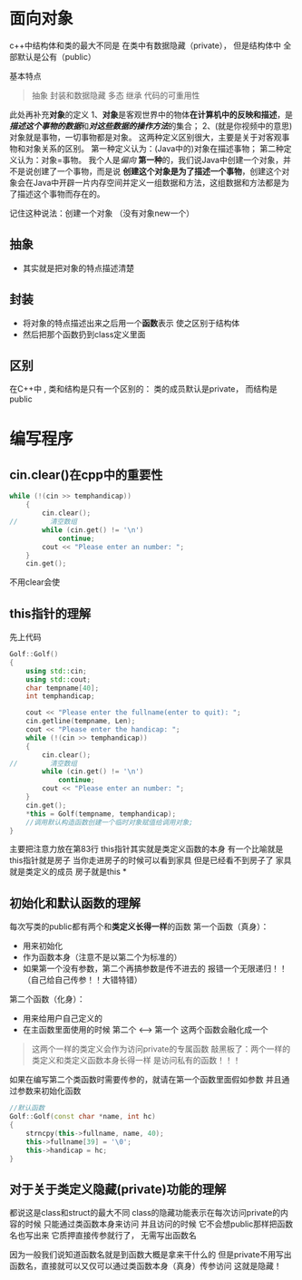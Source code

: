 # 面向对象

c++中结构体和类的最大不同是
在类中有数据隐藏（private），
但是结构体中
全部默认是公有（public）

基本特点

> 抽象
> 封装和数据隐藏
> 多态
> 继承
> 代码的可重用性

此处再补充**对象**的定义
1、**对象**是客观世界中的物体**在计算机中的反映和描述**，是***描述这个事物的数据***和***对这些数据的操作方法***的集合；
2、(就是你视频中的意思)对象就是事物，一切事物都是对象。
这两种定义区别很大，主要是关于对客观事物和对象关系的区别。
第一种定义认为：(Java中的)对象在描述事物；
第二种定义认为：对象=事物。
我个人是*偏向* **第一种**的，我们说Java中创建一个对象，并不是说创建了一个事物，而是说
**创建这个对象是为了描述一个事物**，创建这个对象会在Java中开辟一片内存空间并定义一组数据和方法，这组数据和方法都是为了描述这个事物而存在的。

记住这种说法：创建一个对象
（没有对象new一个）

## 抽象

- 其实就是把对象的特点描述清楚

## 封装

- 将对象的特点描述出来之后用一个**函数**表示
  使之区别于结构体
- 然后把那个函数扔到class定义里面


## 区别
在C++中 ,
类和结构是只有一个区别的：
类的成员默认是private，
而结构是public


# 编写程序
## cin.clear()在cpp中的重要性
```cpp
while (!(cin >> temphandicap))
    {
        cin.clear();
//        清空数组
        while (cin.get() != '\n')
            continue;
        cout << "Please enter an number: ";
    }
    cin.get();
```
不用clear会使

## this指针的理解
先上代码
```cpp
Golf::Golf()
{
    using std::cin;
    using std::cout;
    char tempname[40];
    int temphandicap;

    cout << "Please enter the fullname(enter to quit): ";
    cin.getline(tempname, Len);
    cout << "Please enter the handicap: ";
    while (!(cin >> temphandicap))
    {
        cin.clear();
//        清空数组
        while (cin.get() != '\n')
            continue;
        cout << "Please enter an number: ";
    }
    cin.get();
    *this = Golf(tempname, temphandicap);
    //调用默认构造函数创建一个临时对象赋值给调用对象;
}
```
主要把注意力放在第83行
this指针其实就是类定义函数的本身
有一个比喻就是this指针就是房子
当你走进房子的时候可以看到家具
但是已经看不到房子了
家具就是类定义的成员
房子就是this *

## 初始化和默认函数的理解
每次写类的public都有两个和**类定义长得一样**的函数
第一个函数（真身）：
- 用来初始化
- 作为函数本身（注意不是以第二个为标准的）
- 如果第一个没有参数，第二个再搞参数是传不进去的 
  报错一个无限递归！！（自己给自己传参！！大错特错）

第二个函数（化身）：
- 用来给用户自己定义的
- 在主函数里面使用的时候 第二个 <--> 第一个
这两个函数会融化成一个

>这两个一样的类定义会作为访问private的专属函数
>敲黑板了：两个一样的类定义和类定义函数本身长得一样
是访问私有的函数！！！

如果在编写第二个类函数时需要传参的，就请在第一个函数里面假如参数
并且通过参数来初始化函数
```cpp
//默认函数
Golf::Golf(const char *name, int hc)
{
    strncpy(this->fullname, name, 40);
    this->fullname[39] = '\0';
    this->handicap = hc;
}
```
## 对于关于类定义隐藏(private)功能的理解
都说这是class和struct的最大不同
class的隐藏功能表示在每次访问private的内容的时候
只能通过类函数本身来访问
并且访问的时候
它不会想public那样把函数名也写出来
它质押直接传参就行了，
无需写出函数名

因为一般我们说知道函数名就是到函数大概是拿来干什么的
但是private不用写出函数名，直接就可以又仅可以通过类函数本身（真身）传参访问
这就是隐藏！
